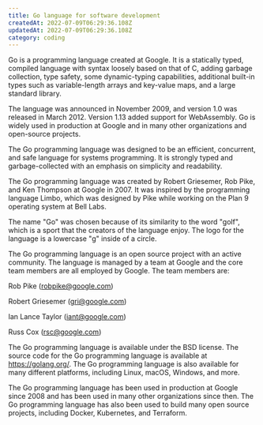 ```yaml
---
title: Go language for software development
createdAt: 2022-07-09T06:29:36.108Z
updatedAt: 2022-07-09T06:29:36.108Z
category: coding
---
```


Go is a programming language created at Google. It is a statically typed, compiled language with syntax loosely based on that of C, adding garbage collection, type safety, some dynamic-typing capabilities, additional built-in types such as variable-length arrays and key-value maps, and a large standard library.

The language was announced in November 2009, and version 1.0 was released in March 2012. Version 1.13 added support for WebAssembly. Go is widely used in production at Google and in many other organizations and open-source projects.

The Go programming language was designed to be an efficient, concurrent, and safe language for systems programming. It is strongly typed and garbage-collected with an emphasis on simplicity and readability.

The Go programming language was created by Robert Griesemer, Rob Pike, and Ken Thompson at Google in 2007. It was inspired by the programming language Limbo, which was designed by Pike while working on the Plan 9 operating system at Bell Labs.

The name "Go" was chosen because of its similarity to the word "golf", which is a sport that the creators of the language enjoy. The logo for the language is a lowercase "g" inside of a circle.

The Go programming language is an open source project with an active community. The language is managed by a team at Google and the core team members are all employed by Google. The team members are:

Rob Pike (robpike@google.com)

Robert Griesemer (gri@google.com)

Ian Lance Taylor (iant@google.com)

Russ Cox (rsc@google.com)

The Go programming language is available under the BSD license. The source code for the Go programming language is available at https://golang.org/. The Go programming language is also available for many different platforms, including Linux, macOS, Windows, and more.

The Go programming language has been used in production at Google since 2008 and has been used in many other organizations since then. The Go programming language has also been used to build many open source projects, including Docker, Kubernetes, and Terraform.
